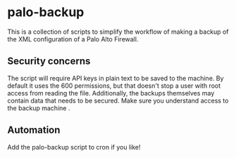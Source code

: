 # palo-backup

This is a collection of scripts to simplify the workflow of making a backup of the XML configuration of a Palo Alto Firewall.

## Security concerns

The script will require API keys in plain text to be saved to the machine. By default it uses the 600 permissions, but that doesn't stop a user with root access from reading the file.
Additionally, the backups themselves may contain data that needs to be secured. Make sure you understand access to the backup machine .

## Automation

Add the palo-backup script to cron if you like!
